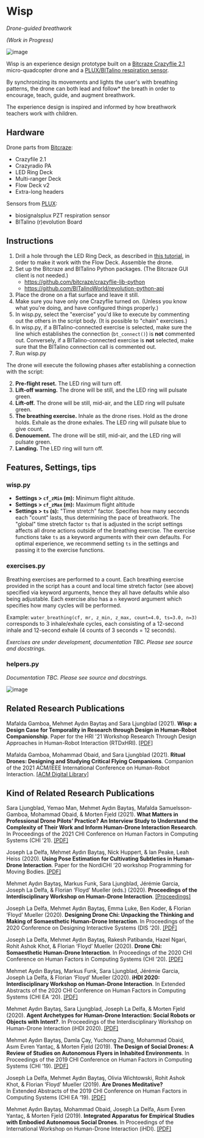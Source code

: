 # Wisp

*Drone-guided breathwork*

*(Work in Progress)*


![image](https://user-images.githubusercontent.com/1661078/133905635-a8c8c75d-d044-445e-a5ed-cc29f1b67bbf.png)


Wisp is an experience design prototype built on a [Bitcraze Crazyflie 2.1](https://www.bitcraze.io/) micro-quadcopter drone and a [PLUX/BITalino respiration sensor](https://plux.info/).

By synchronizing its movements and lights the user's with breathing patterns, the drone can both lead and follow\* the breath in order to encourage, teach, guide, and augment breathwork. 

The experience design is inspired and informed by how breathwork teachers work with children.

## Hardware

Drone parts from [Bitcraze](https://www.bitcraze.io/):

- Crazyfile 2.1
- Crazyradio PA
- LED Ring Deck
- Multi-ranger Deck
- Flow Deck v2
- Extra-long headers

Sensors from [PLUX](https://plux.info/content/9-about-us):

- biosignalsplux PZT respiration sensor
- BITalino (r)evolution Board

## Instructions

1. Drill a hole through the LED Ring Deck, as described in [this tutorial](https://www.hackster.io/krichardsson/light-paint-with-a-drone-d050af), in order to make it work with the Flow Deck. Assemble the drone.
2. Set up the Bitcraze and BITalino Python packages. (The Bitcraze GUI client is not needed.)
    - https://github.com/bitcraze/crazyflie-lib-python
    - https://github.com/BITalinoWorld/revolution-python-api
3. Place the drone on a flat surface and leave it still.
4. Make sure you have only one Crazyflie turned on. (Unless you know what you're doing, and have configured things properly.)
5. In wisp.py, select the "exercise" you'd like to execute by commenting out the others in the script body. (It is possible to "chain" exercises.)
6. In wisp.py, if a BITalino-connected exercise is selected, make sure the line which establishes the connection (`bt_connect()`) is **not** commented out. Conversely, if a BITalino-connected exercise is **not** selected, make sure that the BITalino connection call is commented out.
7. Run wisp.py

The drone will execute the following phases after establishing a connection with the script:

2. **Pre-flight reset.** The LED ring will turn off.
3. **Lift-off warning.** The drone will be still, and the LED ring will pulsate green.
4. **Lift-off.** The drone will be still, mid-air, and the LED ring will pulsate green.
5. **The breathing exercise.** Inhale as the drone rises. Hold as the drone holds. Exhale as the drone exhales. The LED ring will pulsate blue to give count.
6. **Denouement.** The drone will be still, mid-air, and the LED ring will pulsate green.
7. **Landing.** The LED ring will turn off.

## Features, Settings, tips

### wisp.py

- **Settings > `cf_zMin` (m):** Minimum flight altitude.
- **Settings > `cf_zMax` (m):** Maximum flight altitude
- **Settings > `ts` (s):** "Time stretch" factor. Specifies how many seconds each "count" lasts, thus determining the pace of breathwork. The "global" time stretch factor `ts` that is adjusted in the script settings affects all drone actions outside of the breathing exercise. The exercise functions take `ts` as a keyword arguments with their own defaults. For optimal experience, we recommend setting `ts` in the settings and passing it to the exercise functions.

### exercises.py

Breathing exercises are performed to a count. Each breathing exercise provided in the script has a count and local time stretch factor (see above) specified via keyword arguments, hence they all have defaults while also being adjustable. Each exercise also has a `n` keyword argument which specifies how many cycles will be performed.

Example: `water_breathing(cf, mr, z_min, z_max, count=4.0, ts=3.0, n=3)` corresponds to 3 inhale/exhale cycles, each consisting of a 12-second inhale and 12-second exhale (4 counts of 3 seconds = 12 seconds).

*Exercises are under development, documentation TBC. Please see source and docstrings.*

### helpers.py

*Documentation TBC. Please see source and docstrings.*


![image](https://user-images.githubusercontent.com/1661078/133905716-d94cf82b-4945-4aab-a3fb-4b31a2e94cc7.png)


## Related Research Publications

Mafalda Gamboa, Mehmet Aydın Baytaş and Sara Ljungblad (2021). **Wisp: a Design Case for Temporality in Research through Design in Human-Robot Companionship**. Paper for the HRI '21 Workshop Research Through Design Approaches in Human-Robot Interaction (RTDxHRI). [\[PDF\]](https://www.baytas.net/research/pub/2021_HRI_Wisp.pdf)

Mafalda Gamboa, Mohammad Obaid, and Sara Ljungblad (2021). **Ritual Drones: Designing and Studying Critical Flying Companions**. Companion of the 2021 ACM/IEEE International Conference on Human-Robot Interaction. [\[ACM Digital Library\]](https://dl.acm.org/doi/abs/10.1145/3434074.3446363)

## Kind of Related Research Publications

Sara Ljungblad, Yemao Man, Mehmet Aydın Baytaş, Mafalda Samuelsson-Gamboa, Mohammad Obaid, & Morten Fjeld (2021). **What Matters in Professional Drone Pilots’ Practice? An Interview Study to Understand the Complexity of Their Work and Inform Human-Drone Interaction Research**. In Proceedings of the 2021 CHI Conference on Human Factors in Computing Systems (CHI ’21). [\[PDF\]](https://www.baytas.net/research/pub/2021_CHI?Professional.pdf)

Joseph La Delfa, Mehmet Aydın Baytaş, Nick Huppert, & Ian Peake, Leah Heiss (2020). **Using Pose Estimation for Cultivating Subtleties in Human-Drone Interaction**. Paper for the NordiCHI ‘20 workshop Programming for Moving Bodies. [\[PDF\]](https://www.baytas.net/research/pub/2020_NordiCHI_WS_HDI.pdf)

Mehmet Aydın Baytaş, Markus Funk, Sara Ljungblad, Jérémie Garcia, Joseph La Delfa, & Florian ‘Floyd’ Mueller (eds.) (2020). **Proceedings of the Interdisciplinary Workshop on Human-Drone Interaction**. [\[Proceedings\]](http://ceur-ws.org/Vol-2617/)

Joseph La Delfa, Mehmet Aydın Baytaş, Emma Luke, Ben Koder, & Florian ‘Floyd’ Mueller (2020). **Designing Drone Chi: Unpacking the Thinking and Making of Somaesthetic Human-Drone Interaction**. In Proceedings of the 2020 Conference on Designing Interactive Systems (DIS ‘20). [\[PDF\]](https://www.baytas.net/research/pub/2020_DIS_Drone_Chi.pdf)

Joseph La Delfa, Mehmet Aydın Baytaş, Rakesh Patibanda, Hazel Ngari, Rohit Ashok Khot, & Florian ‘Floyd’ Mueller (2020). **Drone Chi: Somaesthetic Human-Drone Interaction**. In Proceedings of the 2020 CHI Conference on Human Factors in Computing Systems (CHI ’20). [\[PDF\]](https://www.baytas.net/research/pub/2020_CHI_Drone_Chi.pdf)

Mehmet Aydın Baytaş, Markus Funk, Sara Ljungblad, Jérémie Garcia, Joseph La Delfa, & Florian ‘Floyd’ Mueller (2020). **iHDI 2020: Interdisciplinary Workshop on Human-Drone Interaction**. In Extended Abstracts of the 2020 CHI Conference on Human Factors in Computing Systems (CHI EA ‘20). [\[PDF\]](https://www.baytas.net/research/pub/2020_CHI_EA_iHDI.pdf)

Mehmet Aydın Baytaş, Sara Ljungblad, Joseph La Delfa, & Morten Fjeld (2020). **Agent Archetypes for Human-Drone Interaction: Social Robots or Objects with Intent?**. In Proceedings of the Interdisciplinary Workshop on Human-Drone Interaction (iHDI 2020). [\[PDF\]](https://www.baytas.net/research/pub/2020_iHDI_Agent.pdf)

Mehmet Aydın Baytaş, Damla Çay, Yuchong Zhang, Mohammad Obaid, Asım Evren Yantaç, & Morten Fjeld (2019). **The Design of Social Drones: A Review of Studies on Autonomous Flyers in Inhabited Environments**. In Proceedings of the 2019 CHI Conference on Human Factors in Computing Systems (CHI ’19). [\[PDF\]](https://www.baytas.net/research/pub/2019_CHI_Drones.pdf)

Joseph La Delfa, Mehmet Aydın Baytaş, Olivia Wichtowski, Rohit Ashok Khot, & Florian ‘Floyd’ Mueller (2019). **Are Drones Meditative?**  
In Extended Abstracts of the 2019 CHI Conference on Human Factors in Computing Systems (CHI EA ‘19). [\[PDF\]](https://www.baytas.net/research/pub/2019_CHI_EA_Meditative.pdf)

Mehmet Aydın Baytaş, Mohammad Obaid, Joseph La Delfa, Asım Evren Yantaç, & Morten Fjeld (2019). **Integrated Apparatus for Empirical Studies with Embodied Autonomous Social Drones**. In Proceedings of the International Workshop on Human-Drone Interaction (iHDI). [\[PDF\]](https://www.baytas.net/research/pub/2019_CHI_WS_iHDI_Apparatus.pdf)
